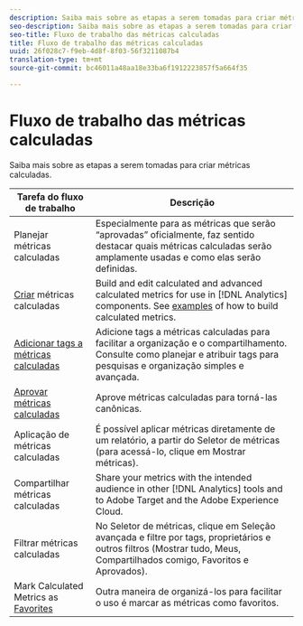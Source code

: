 ```yaml
---
description: Saiba mais sobre as etapas a serem tomadas para criar métricas calculadas.
seo-description: Saiba mais sobre as etapas a serem tomadas para criar métricas calculadas.
seo-title: Fluxo de trabalho das métricas calculadas
title: Fluxo de trabalho das métricas calculadas
uuid: 26f028c7-f9eb-4d8f-8f03-56f3211087b4
translation-type: tm+mt
source-git-commit: bc46011a48aa18e33ba6f1912223857f5a664f35

---
```



# Fluxo de trabalho das métricas calculadas

Saiba mais sobre as etapas a serem tomadas para criar métricas calculadas.

| Tarefa do fluxo de trabalho | Descrição |
| --- | --- |
| Planejar métricas calculadas | Especialmente para as métricas que serão “aprovadas” oficialmente, faz sentido destacar quais métricas calculadas serão amplamente usadas e como elas serão definidas. |
| [Criar](c-build-metrics/cm-build-metrics.md) métricas calculadas | Build and edit calculated and advanced calculated metrics for use in [!DNL Analytics] components.  See [examples](c-build-metrics/cm-build-metrics.md) of how to build calculated metrics. |
| [Adicionar tags a métricas calculadas](cm-tagging.md) | Adicione tags a métricas calculadas para facilitar a organização e o compartilhamento. Consulte como planejar e atribuir tags para pesquisas e organização simples e avançada. |
| [Aprovar métricas calculadas](cm-approving.md) | Aprove métricas calculadas para torná-las canônicas. |
| Aplicação de métricas calculadas | É possível aplicar métricas diretamente de um relatório, a partir do Seletor de métricas (para acessá-lo, clique em Mostrar métricas). |
| [](cm-sharing.md)Compartilhar métricas calculadas | Share your metrics with the intended audience in other [!DNL Analytics] tools and to Adobe Target and the Adobe Experience Cloud. |
| Filtrar métricas calculadas | No Seletor de métricas, clique em Seleção avançada e filtre por tags, proprietários e outros filtros (Mostrar tudo, Meus, Compartilhados comigo, Favoritos e Aprovados). |
| Mark Calculated Metrics as [Favorites](cm-finding.md) | Outra maneira de organizá-los para facilitar o uso é marcar as métricas como favoritos. |
